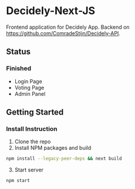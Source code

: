 # Decidely-Next-JS
Frontend application for Decidely App. Backend on https://github.com/ComradeStijn/Decidely-API.

## Status
### Finished
- Login Page
- Voting Page
- Admin Panel


## Getting Started
### Install Instruction
1. Clone the repo
2. Install NPM packages and build
  ```sh
  npm install --legacy-peer-deps && next build
  ```
3. Start server
  ```
  npm start
  ```
